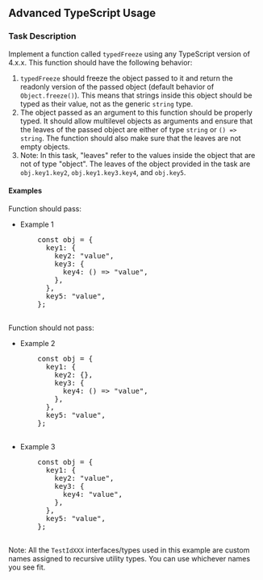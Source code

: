 <h2>Advanced TypeScript Usage</h2>

<h3>Task Description</h3>

<p>Implement a function called <code>typedFreeze</code> using any TypeScript version of 4.x.x. This function should have the following behavior:</p>

<ol>
  <li><code>typedFreeze</code> should freeze the object passed to it and return the readonly version of the passed object (default behavior of <code>Object.freeze()</code>). This means that strings inside this object should be typed as their value, not as the generic <code>string</code> type.</li>
  <li>The object passed as an argument to this function should be properly typed. It should allow multilevel objects as arguments and ensure that the leaves of the passed object are either of type <code>string</code> or <code>() => string</code>. The function should also make sure that the leaves are not empty objects.</li>
  <li>Note: In this task, "leaves" refer to the values inside the object that are not of type "object". The leaves of the object provided in the task are <code>obj.key1.key2</code>, <code>obj.key1.key3.key4</code>, and <code>obj.key5</code>.</li>
</ol>

<h4>Examples</h4>

<p>Function should pass:</p>

<ul>
  <li>Example 1</li>
  <pre>
    const obj = {
      key1: {
        key2: "value",
        key3: {
          key4: () => "value",
        },
      },
      key5: "value",
    };
  </pre>
</ul>

<p>Function should not pass:</p>

<ul>
  <li>Example 2</li>
  <pre>
    const obj = {
      key1: {
        key2: {},
        key3: {
          key4: () => "value",
        },
      },
      key5: "value",
    };
  </pre>
  
  <li>Example 3</li>
  <pre>
    const obj = {
      key1: {
        key2: "value",
        key3: {
          key4: "value",
        },
      },
      key5: "value",
    };
  </pre>
</ul>

<p>Note: All the <code>TestIdXXX</code> interfaces/types used in this example are custom names assigned to recursive utility types. You can use whichever names you see fit.</p>
